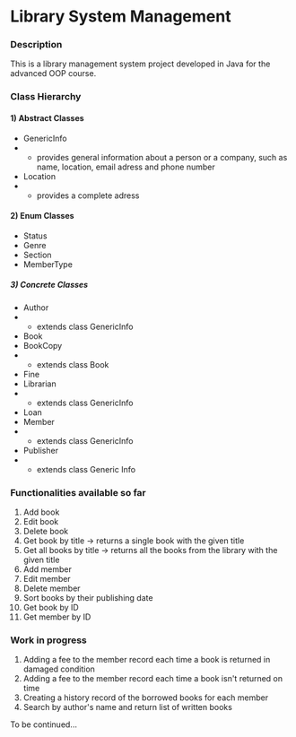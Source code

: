 # Library System Management


### Description

This is a library management system project developed in Java for the advanced OOP course.

### Class Hierarchy
#### 1) Abstract Classes
- GenericInfo 
-  - provides general information about a person or a company, such as name, location, email adress and phone number
- Location
-  - provides a complete adress

#### 2) Enum Classes
- Status
- Genre
- Section
- MemberType

##### 3) Concrete Classes
- Author
-  - extends class GenericInfo
- Book
- BookCopy
-  - extends class Book
- Fine
- Librarian
-  - extends class GenericInfo
- Loan
- Member
-  - extends class GenericInfo
- Publisher
-  - extends class Generic Info

### Functionalities available so far

1) Add book
2) Edit book
3) Delete book
4) Get book by title -> returns a single book with the given title
5) Get all books by title -> returns all the books from the library with the given title
6) Add member
7) Edit member
8) Delete member
9) Sort books by their publishing date
10) Get book by ID
11) Get member by ID


### Work in progress

1) Adding a fee to the member record each time a book is returned in damaged condition
2) Adding a fee to the member record each time a book isn't returned on time
3) Creating a history record of the borrowed books for each member
4) Search by author's name and return list of written books

To be continued...
